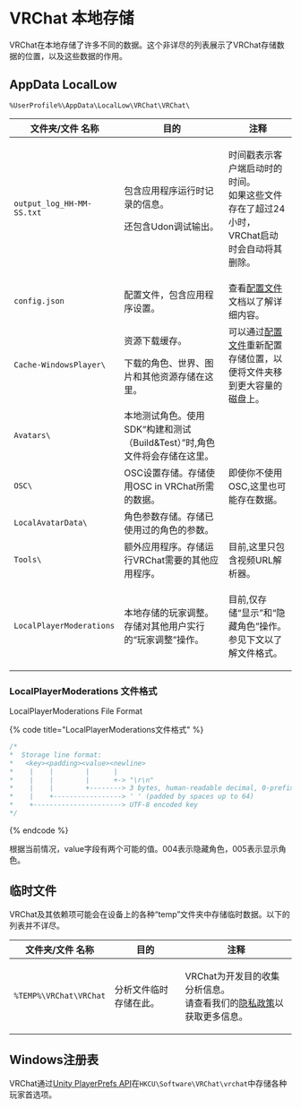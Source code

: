 # VRChat 本地存储

VRChat在本地存储了许多不同的数据。这个非详尽的列表展示了VRChat存储数据的位置，以及这些数据的作用。

## AppData LocalLow

`%UserProfile%\AppData\LocalLow\VRChat\VRChat\`

| 文件夹/文件 名称                 | 目的                                             | 注释                                                          |
| ------------------------- | ---------------------------------------------- | ----------------------------------------------------------- |
| `output_log_HH-MM-SS.txt` | <p>包含应用程序运行时记录的信息。</p><p>还包含Udon调试输出。 </p>     | <p>时间戳表示客户端启动时的时间。<br>如果这些文件存在了超过24小时，VRChat启动时会自动将其删除。</p> |
| `config.json`             | 配置文件，包含应用程序设置。                                 | 查看[配置文件](pei-zhi-wen-jian.md)文档以了解详细内容。                     |
| `Cache-WindowsPlayer\`    | <p>资源下载缓存。</p><p>下载的角色、世界、图片和其他资源存储在这里。</p>    | 可以通过[配置文件](pei-zhi-wen-jian.md)重新配置存储位置，以便将文件夹移到更大容量的磁盘上。   |
| `Avatars\`                | 本地测试角色。使用SDK“构建和测试（Build\&Test）”时,角色文件将会存储在这里。 |                                                             |
| `OSC\`                    | OSC设置存储。存储使用OSC in VRChat所需的数据。                | 即使你不使用OSC,这里也可能存在数据。                                        |
| `LocalAvatarData\`        | 角色参数存储。存储已使用过的角色的参数。                           |                                                             |
| `Tools\`                  | 额外应用程序。存储运行VRChat需要的其他应用程序。                    | 目前,这里只包含视频URL解析器。                                           |
| `LocalPlayerModerations`  | 本地存储的玩家调整。存储对其他用户实行的“玩家调整”操作。                  | <p>目前,仅存储“显示”和“隐藏角色”操作。<br>参见下文以了解文件格式。</p>                 |

### LocalPlayerModerations 文件格式

LocalPlayerModerations File Format

{% code title="LocalPlayerModerations文件格式" %}
```csharp
/*
*  Storage line format:
*   <key><padding><value><newline>
*    |    |        |      |
*    |    |        |      +-> "\r\n"
*    |    |        +--------> 3 bytes, human-readable decimal, 0-prefixed (e.g. 127, 004, 012)
*    |    +-----------------> ' ' (padded by spaces up to 64)
*    +----------------------> UTF-8 encoded key
*/
```
{% endcode %}

根据当前情况，value字段有两个可能的值。004表示隐藏角色，005表示显示角色。

## 临时文件

VRChat及其依赖项可能会在设备上的各种“temp”文件夹中存储临时数据。以下的列表并不详尽。

| 文件夹/文件 名称              | 目的          | 注释                                                                                             |
| ---------------------- | ----------- | ---------------------------------------------------------------------------------------------- |
| `%TEMP%\VRChat\VRChat` | 分析文件临时存储在此。 | <p>VRChat为开发目的收集分析信息。<br>请查看我们的<a href="https://hello.vrchat.com/privacy">隐私政策</a>以获取更多信息。</p> |

## Windows注册表

VRChat通过[Unity PlayerPrefs API](https://docs.unity3d.com/2019.4/Documentation/ScriptReference/PlayerPrefs.html)在`HKCU\Software\VRChat\vrchat`中存储各种玩家首选项。
